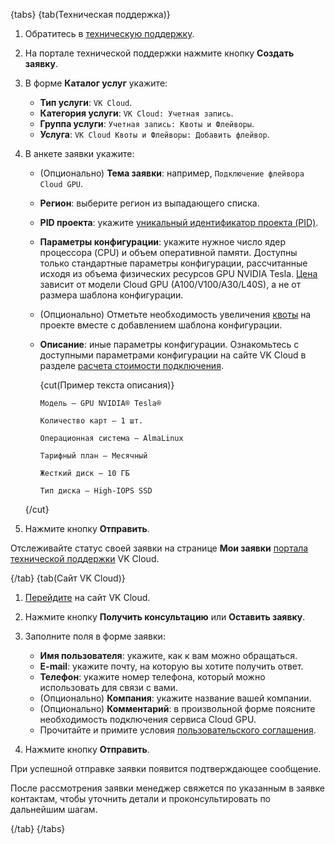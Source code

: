 {tabs}
{tab(Техническая поддержка)}

1. Обратитесь в [техническую поддержку](/ru/contacts).
1. На портале технической поддержки нажмите кнопку **Создать заявку**.
1. В форме **Каталог услуг** укажите:
    - **Тип услуги**: `VK Cloud`.
    - **Категория услуги**: `VK Cloud: Учетная запись`.
    - **Группа услуги**: `Учетная запись: Квоты и Флейворы`.
    - **Услуга**: `VK Cloud Квоты и Флейворы: Добавить флейвор`.
1. В анкете заявки укажите:
    - (Опционально) **Тема заявки**: например, `Подключение флейвора Cloud GPU`.
    - **Регион**: выберите регион из выпадающего списка.
    - **PID проекта**: укажите [уникальный идентификатор проекта (PID)](/ru/tools-for-using-services/account/instructions/project-settings/manage#poluchenie_identifikatora_proekta).
    - **Параметры конфигурации**: укажите нужное число ядер процессора (CPU) и объем оперативной памяти. Доступны только стандартные параметры конфигурации, рассчитанные исходя из объема физических ресурсов GPU NVIDIA Tesla. [Цена](https://cloud.vk.com/cloud-gpu/#price) зависит от модели Cloud GPU (A100/V100/A30/L40S), а не от размера шаблона конфигурации.
    - (Опционально) Отметьте необходимость увеличения [квоты](/ru/tools-for-using-services/account/instructions/project-settings/manage#prosmotr_kvot_proekta) на проекте вместе с добавлением шаблона конфигурации. 
    - **Описание**: иные параметры конфигурации. Ознакомьтесь с доступными параметрами конфигурации на сайте VK Cloud в разделе [расчета стоимости подключения](https://cloud.vk.com/cloud-gpu/#price).

        {cut(Пример текста описания)}

        ```plaintext
        Модель — GPU NVIDIA® Tesla®

        Количество карт — 1 шт.

        Операционная система — AlmaLinux

        Тарифный план — Месячный

        Жесткий диск — 10 ГБ

        Тип диска — High-IOPS SSD
        ```

    {/cut}

1. Нажмите кнопку **Отправить**.

Отслеживайте статус своей заявки на странице **Мои заявки** [портала технической поддержки](/ru/contacts) VK Cloud.

{/tab}
{tab(Сайт VK Cloud)}

1. [Перейдите](https://cloud.vk.com/cloud-gpu) на сайт VK Cloud.
1. Нажмите кнопку **Получить консультацию** или **Оставить заявку**.
1. Заполните поля в форме заявки:
    - **Имя пользователя**: укажите, как к вам можно обращаться.
    - **E-mail**: укажите почту, на которую вы хотите получить ответ.
    - **Телефон**: укажите номер телефона, который можно использовать для связи с вами.
    - (Опционально) **Компания**: укажите название вашей компании.
    - (Опционально) **Комментарий**: в произвольной форме поясните необходимость подключения сервиса Cloud GPU.
    - Прочитайте и примите условия [пользовательского соглашения](/ru/start/legal/digital-cloud/potential-partners).

1. Нажмите кнопку **Отправить**.

При успешной отправке заявки появится подтверждающее сообщение.

После рассмотрения заявки менеджер свяжется по указанным в заявке контактам, чтобы уточнить детали и проконсультировать по дальнейшим шагам.

{/tab}
{/tabs}
